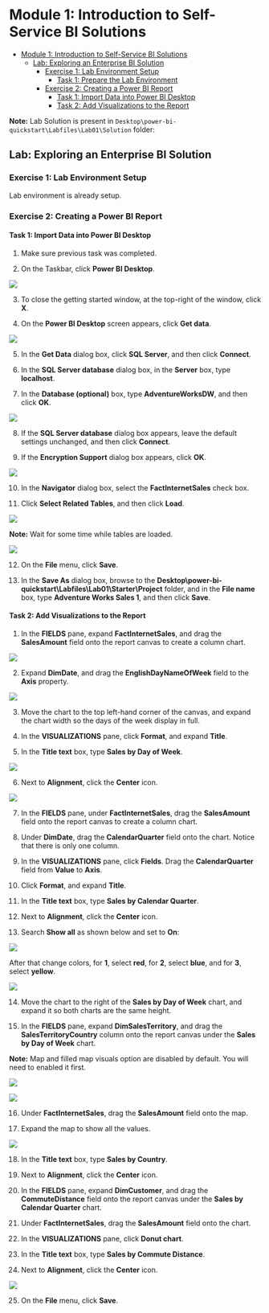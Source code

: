 # Module 1: Introduction to Self-Service BI Solutions

- [Module 1: Introduction to Self-Service BI Solutions](#module-1-introduction-to-self-service-bi-solutions)
  - [Lab: Exploring an Enterprise BI Solution](#lab-exploring-an-enterprise-bi-solution)
    - [Exercise 1: Lab Environment Setup](#exercise-1-viewing-reports)
      - [Task 1: Prepare the Lab Environment](#task-1-prepare-the-lab-environment)
    - [Exercise 2: Creating a Power BI Report](#exercise-2-creating-a-power-bi-report)
      - [Task 1: Import Data into Power BI Desktop](#task-1-import-data-into-power-bi-desktop)
      - [Task 2: Add Visualizations to the Report](#task-2-add-visualizations-to-the-report)

**Note:** Lab Solution is present in `Desktop\power-bi-quickstart\Labfiles\Lab01\Solution` folder:

## Lab: Exploring an Enterprise BI Solution

### Exercise 1: Lab Environment Setup

Lab environment is already setup.

### Exercise 2: Creating a Power BI Report

#### Task 1: Import Data into Power BI Desktop

1. Make sure previous task was completed.

2. On the Taskbar, click **Power BI Desktop**.

![](./images/s3.png)

3. To close the getting started window, at the top-right of the window, click **X**.

4. On the **Power BI Desktop** screen appears, click **Get data**.

![](./images/s4.png)

5. In the **Get Data** dialog box, click **SQL Server**, and then click **Connect**.

6. In the **SQL Server database** dialog box, in the **Server** box, type **localhost**.

7. In the **Database (optional)** box, type **AdventureWorksDW**, and then click **OK**.

![](./images/s5.png)

8. If the **SQL Server database** dialog box appears, leave the default settings unchanged, and then click **Connect**.

9. If the **Encryption Support** dialog box appears, click **OK**.

![](./images/s6.png)

10. In the **Navigator** dialog box, select the **FactInternetSales** check box.

11. Click **Select Related Tables**, and then click **Load**.

![](./images/s7.png)

**Note:** Wait for some time while tables are loaded.

![](./images/s8.png)

12. On the **File** menu, click **Save**.

13. In the **Save As** dialog box, browse to the **Desktop\\power-bi-quickstart\\Labfiles\\Lab01\\Starter\\Project** folder, and in the **File name** box, type **Adventure Works Sales 1**, and then click **Save**.

#### Task 2: Add Visualizations to the Report

1. In the **FIELDS** pane, expand **FactInternetSales**, and drag the **SalesAmount** field onto the report canvas to create a column chart.

![](./images/s9.png)

2. Expand **DimDate**, and drag the **EnglishDayNameOfWeek** field to the **Axis** property.

![](./images/s10.png)

3. Move the chart to the top left-hand corner of the canvas, and expand the chart width so the days of the week display in full.

4. In the **VISUALIZATIONS** pane, click **Format**, and expand **Title**.

5. In the **Title text** box, type **Sales by Day of Week**.

![](./images/1.png)

6. Next to **Alignment**, click the **Center** icon.

![](./images/align.png)

7. In the **FIELDS** pane, under **FactInternetSales**, drag the **SalesAmount** field onto the report canvas to create a column chart.

8. Under **DimDate**, drag the **CalendarQuarter** field onto the chart. Notice that there is only one column.

9. In the **VISUALIZATIONS** pane, click **Fields**. Drag the **CalendarQuarter** field from **Value** to **Axis**.

10. Click **Format**, and expand **Title**.

11. In the **Title text** box, type **Sales by Calendar Quarter**.

12. Next to **Alignment**, click the **Center** icon.

13. Search **Show all** as shown below and set to **On**:

![](./images/s11.png)

After that change colors, for **1**, select **red**, for **2**, select **blue**, and for **3**, select **yellow**.

![](./images/s12.png)

14. Move the chart to the right of the **Sales by Day of Week** chart, and expand it so both charts are the same height.

15. In the **FIELDS** pane, expand **DimSalesTerritory**, and drag the **SalesTerritoryCountry** column onto the report canvas under the **Sales by Day of Week** chart.

**Note:** Map and filled map visuals option are disabled by default. You will need to enabled it first.

![](./images/s13.png)

![](./images/s14.png)

16. Under **FactInternetSales**, drag the **SalesAmount** field onto the map.

17. Expand the map to show all the values.

![](./images/2.png)

18. In the **Title text** box, type **Sales by Country**.

19. Next to **Alignment**, click the **Center** icon.

20. In the **FIELDS** pane, expand **DimCustomer**, and drag the **CommuteDistance** field onto the report canvas under the **Sales by Calendar Quarter** chart.

21. Under **FactInternetSales**, drag the **SalesAmount** field onto the chart.

22. In the **VISUALIZATIONS** pane, click **Donut chart**.

23. In the **Title text** box, type **Sales by Commute Distance**.

24. Next to **Alignment**, click the **Center** icon.

![](./images/s15.png)

25. On the **File** menu, click **Save**.
